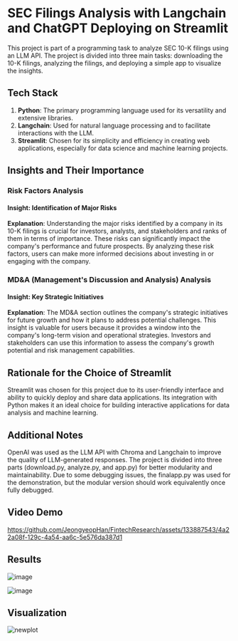 # SEC Filings Analysis with Langchain and ChatGPT Deploying on Streamlit

This project is part of a programming task to analyze SEC 10-K filings using an LLM API. The project is divided into three main tasks: downloading the 10-K filings, analyzing the filings, and deploying a simple app to visualize the insights.


## Tech Stack
1. **Python**: The primary programming language used for its versatility and extensive libraries.
2. **Langchain**: Used for natural language processing and to facilitate interactions with the LLM.
3. **Streamlit**: Chosen for its simplicity and efficiency in creating web applications, especially for data science and machine learning projects.


## Insights and Their Importance

### Risk Factors Analysis

#### Insight: Identification of Major Risks
**Explanation**: Understanding the major risks identified by a company in its 10-K filings is crucial for investors, analysts, and stakeholders and ranks of them in terms of importance. These risks can significantly impact the company's performance and future prospects. By analyzing these risk factors, users can make more informed decisions about investing in or engaging with the company.

### MD&A (Management's Discussion and Analysis) Analysis

#### Insight: Key Strategic Initiatives
**Explanation**: The MD&A section outlines the company's strategic initiatives for future growth and how it plans to address potential challenges. This insight is valuable for users because it provides a window into the company's long-term vision and operational strategies. Investors and stakeholders can use this information to assess the company's growth potential and risk management capabilities.


## Rationale for the Choice of Streamlit
Streamlit was chosen for this project due to its user-friendly interface and ability to quickly deploy and share data applications. Its integration with Python makes it an ideal choice for building interactive applications for data analysis and machine learning.


## Additional Notes
OpenAI was used as the LLM API with Chroma and Langchain to improve the quality of LLM-generated responses. The project is divided into three parts (download.py, analyze.py, and app.py) for better modularity and maintainability. Due to some debugging issues, the finalapp.py was used for the demonstration, but the modular version should work equivalently once fully debugged.


## Video Demo

https://github.com/JeongyeopHan/FintechResearch/assets/133887543/4a22a08f-129c-4a54-aa6c-5e576da387d1


## Results

![image](https://github.com/JeongyeopHan/FintechResearch/assets/133887543/aa9faa10-f694-46af-8b55-5cb0daf9b799)


![image](https://github.com/JeongyeopHan/FintechResearch/assets/133887543/66cc6fc7-d30e-4697-a7f0-812924f2fbed)


## Visualization

![newplot](https://github.com/JeongyeopHan/FintechResearch/assets/133887543/6193e567-51ed-47b8-b861-a222e2a6ceab)


